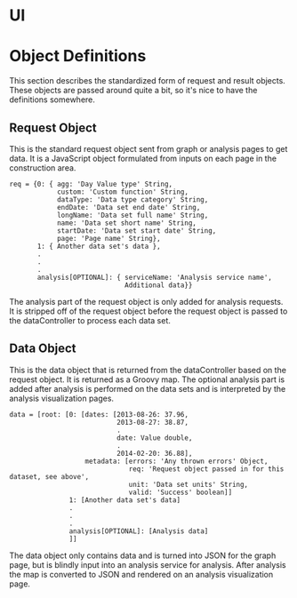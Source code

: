 UI
==
# Object Definitions #
This section describes the standardized form of request and result objects. These objects are passed around quite a bit, so it's nice to have the definitions somewhere.
## Request Object ##
This is the standard request object sent from graph or analysis pages to get data. It is a JavaScript object formulated from inputs on each page in the construction area.

    req = {0: { agg: 'Day Value type' String,
				custom: 'Custom function' String,
				dataType: 'Data type category' String,
				endDate: 'Data set end date' String,
				longName: 'Data set full name' String,
				name: 'Data set short name' String,
				startDate: 'Data set start date' String,
				page: 'Page name' String},
		   1: { Another data set's data },
		   .
		   .
		   .
		   analysis[OPTIONAL]: { serviceName: 'Analysis service name',
								 Additional data}}

The analysis part of the request object is only added for analysis requests. It is stripped off of the request object before the request object is passed to the dataController to process each data set.

## Data Object ##

This is the data object that is returned from the dataController based on the request object. It is returned as a Groovy map. The optional analysis part is added after analysis is performed on the data sets and is interpreted by the analysis visualization pages.

    data = [root: [0: [dates: [2013-08-26: 37.96,
							   2013-08-27: 38.87,
							   .
							   date: Value double,
							   .
							   2014-02-20: 36.88],
					   metadata: [errors: 'Any thrown errors' Object,
								  req: 'Request object passed in for this dataset, see above',
								  unit: 'Data set units' String,
								  valid: 'Success' boolean]]
				   1: [Another data set's data]
				   .
				   .
				   .
				   analysis[OPTIONAL]: [Analysis data]
				   ]]

The data object only contains data and is turned into JSON for the graph page, but is blindly input into an analysis service for analysis. After analysis the map is converted to JSON and rendered on an analysis visualization page.